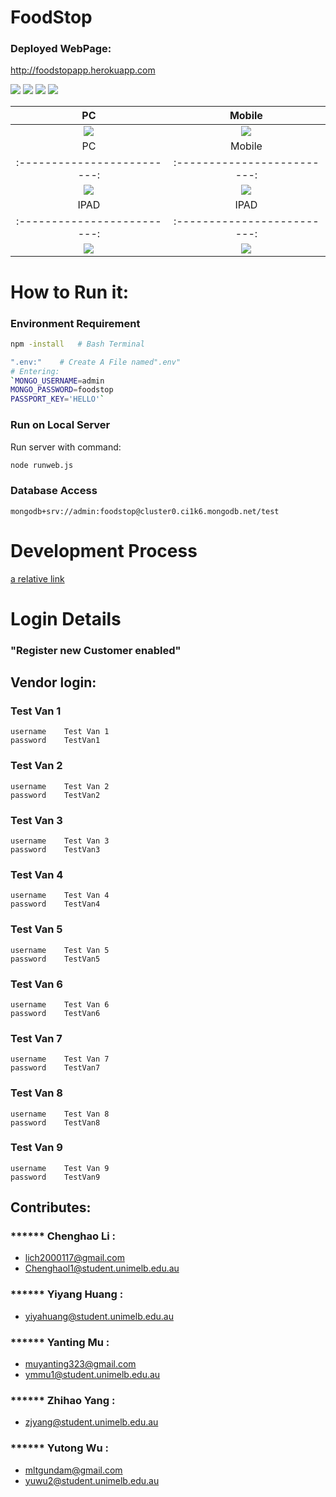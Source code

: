 # FoodStop

### Deployed WebPage:
http://foodstopapp.herokuapp.com


![](gitpics/pc1.png)
![](gitpics/pc2.png)
![](gitpics/pc3.png)
![](gitpics/pc4.png)

PC             |  Mobile
:-------------------------:|:-------------------------:
![](gitpics/iphone1.png)  |  ![](gitpics/iphone2.png)
PC             |  Mobile
:-------------------------:|:-------------------------:
![](gitpics/iphone3.png)  |  ![](gitpics/iphone4.png)
IPAD             |  IPAD
:-------------------------:|:-------------------------:
![](gitpics/pad1.png)  |  ![](gitpics/pad2.png)


# How to Run it:
### Environment Requirement
```bash
npm -install   # Bash Terminal
```

```bash
".env:"    # Create A File named".env"
# Entering:
`MONGO_USERNAME=admin
MONGO_PASSWORD=foodstop
PASSPORT_KEY='HELLO'`
```
### Run on Local Server
Run server with command:
```bash
node runweb.js
```

### Database Access
```
mongodb+srv://admin:foodstop@cluster0.ci1k6.mongodb.net/test
```

# Development Process
[a relative link](/FoodStop_Architecture.pdf)



# Login Details

### "Register new Customer enabled"

## Vendor login:

### Test Van 1
```
username    Test Van 1
password    TestVan1
```
### Test Van 2
```
username    Test Van 2
password    TestVan2
```
### Test Van 3
```
username    Test Van 3
password    TestVan3
```
### Test Van 4
```
username    Test Van 4
password    TestVan4
```
### Test Van 5
```
username    Test Van 5
password    TestVan5
```
### Test Van 6
```
username    Test Van 6
password    TestVan6
```
### Test Van 7
```
username    Test Van 7
password    TestVan7
```
### Test Van 8
```
username    Test Van 8
password    TestVan8
```
### Test Van 9
```
username    Test Van 9
password    TestVan9
```



## Contributes:
### ****** Chenghao Li :
 * lich2000117@gmail.com
 * Chenghaol1@student.unimelb.edu.au <br />
### ****** Yiyang Huang :
 * yiyahuang@student.unimelb.edu.au <br />
### ****** Yanting Mu :
 * muyanting323@gmail.com
 * ymmu1@student.unimelb.edu.au <br />
### ******  Zhihao Yang :
 * zjyang@student.unimelb.edu.au <br />
### ******  Yutong Wu :
 * mltgundam@gmail.com
 * yuwu2@student.unimelb.edu.au <br />
